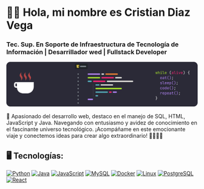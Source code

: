 # 👋🏻 Hola, mi nombre es Cristian Diaz Vega

### Tec. Sup. En Soporte de Infraestructura de Tecnología de Información | Desarrillador wed | Fullstack Developer

![./code.png](https://github.com/crisvegadiaz/crisvegadiaz/blob/main/code.png)

🚀 Apasionado del desarrollo web, destaco en el manejo de SQL, HTML, JavaScript y Java. Navegando con entusiasmo y avidez de conocimiento en el fascinante universo tecnológico. ¡Acompáñame en este emocionante viaje y conectemos ideas para crear algo extraordinario! 👩🏻‍💻💡



## 🖥️ Tecnologías:

[![Python](https://img.shields.io/badge/Python-yellow?style=for-the-badge&logo=python&logoColor=white&labelColor=101010)]()
[![Java](https://img.shields.io/badge/Java-orange?style=for-the-badge&logo=java&logoColor=white&labelColor=101010)]()
[![JavaScript](https://img.shields.io/badge/JavaScript-F7DF1E?style=for-the-badge&logo=javascript&logoColor=white&labelColor=101010)]()
[![MySQL](https://img.shields.io/badge/MySQL-4479A1?style=for-the-badge&logo=mysql&logoColor=white&labelColor=101010)]()
[![Docker](https://img.shields.io/badge/Docker-blue?style=for-the-badge&logo=docker&logoColor=white&labelColor=101010)]()
[![Linux](https://img.shields.io/badge/Linux-black?style=for-the-badge&logo=linux&logoColor=white&labelColor=101010)]() 
[![PostgreSQL](https://img.shields.io/badge/PostgreSQL-blue?style=for-the-badge&logo=postgresql&logoColor=white&labelColor=101010)]() 
[![React](https://img.shields.io/badge/React-blue?style=for-the-badge&logo=react&logoColor=white&labelColor=101010)]()


